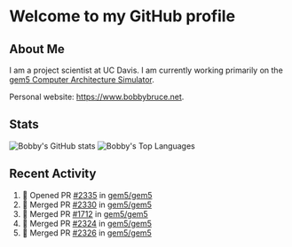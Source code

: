 # Welcome to my GitHub profile

## About Me

I am a project scientist at UC Davis. I am currently working primarily on the [gem5 Computer Architecture Simulator](https://github.com/gem5).

Personal website: <https://www.bobbybruce.net>.

## Stats

![Bobby's GitHub stats](https://github-readme-stats.vercel.app/api?username=bobbyrbruce&show_icons=true&theme=responsive&include_all_commits=true&count_private=true&show=reviews&disable_animations=true)
![Bobby's Top Languages ](https://github-readme-stats.vercel.app/api/top-langs/?username=bobbyrbruce&layout=compact&theme=responsive&count_private=true&langs_count=10&disable_animations=true)

## Recent Activity

<!--START_SECTION:activity-->
1. 💪 Opened PR [#2335](https://github.com/gem5/gem5/pull/2335) in [gem5/gem5](https://github.com/gem5/gem5)
2. 🎉 Merged PR [#2330](https://github.com/gem5/gem5/pull/2330) in [gem5/gem5](https://github.com/gem5/gem5)
3. 🎉 Merged PR [#1712](https://github.com/gem5/gem5/pull/1712) in [gem5/gem5](https://github.com/gem5/gem5)
4. 🎉 Merged PR [#2324](https://github.com/gem5/gem5/pull/2324) in [gem5/gem5](https://github.com/gem5/gem5)
5. 🎉 Merged PR [#2326](https://github.com/gem5/gem5/pull/2326) in [gem5/gem5](https://github.com/gem5/gem5)
<!--END_SECTION:activity-->
